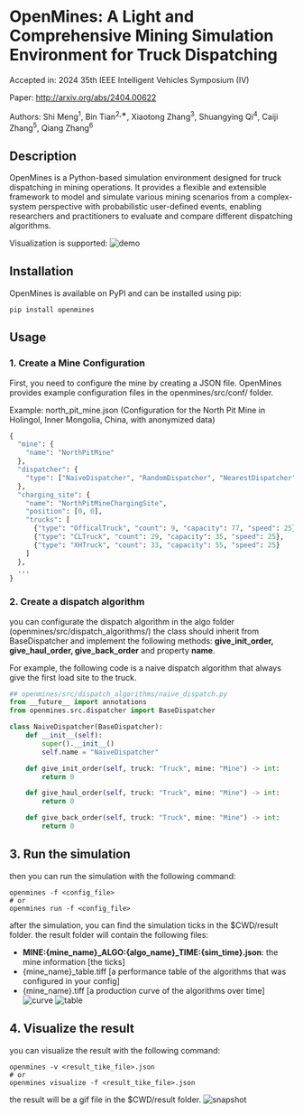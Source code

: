 # OpenMines: A Light and Comprehensive Mining Simulation Environment for Truck Dispatching
Accepted in: 2024 35th IEEE Intelligent Vehicles Symposium (IV)

Paper: http://arxiv.org/abs/2404.00622

Authors: Shi Meng<sup>1</sup>, Bin Tian<sup>2,∗</sup>, Xiaotong Zhang<sup>3</sup>, Shuangying Qi<sup>4</sup>, Caiji Zhang<sup>5</sup>, Qiang Zhang<sup>6</sup>


## Description
OpenMines is a Python-based simulation environment designed for truck dispatching in mining operations. It provides a flexible and extensible framework to model and simulate various mining scenarios from a complex-system perspective with probabilistic user-defined events, enabling researchers and practitioners to evaluate and compare different dispatching algorithms.

Visualization is supported:
![demo](./imgs/openminesdemo.gif)

## Installation
OpenMines is available on PyPI and can be installed using pip:
```shell
pip install openmines
```
 
## Usage
### 1. Create a Mine Configuration
First, you need to configure the mine by creating a JSON file. OpenMines provides example configuration files in the openmines/src/conf/ folder.

Example: north_pit_mine.json (Configuration for the North Pit Mine in Holingol, Inner Mongolia, China, with anonymized data)
```python
{
  "mine": {
    "name": "NorthPitMine"
  },
  "dispatcher": {
    "type": ["NaiveDispatcher", "RandomDispatcher", "NearestDispatcher", "FixedGroupDispatcher", "SPTFDispatcher", "SQDispatcher"]
  },
  "charging_site": {
    "name": "NorthPitMineChargingSite",
    "position": [0, 0],
    "trucks": [
      {"type": "OfficalTruck", "count": 9, "capacity": 77, "speed": 25},
      {"type": "CLTruck", "count": 29, "capacity": 35, "speed": 25},
      {"type": "XHTruck", "count": 33, "capacity": 55, "speed": 25}
    ]
  },
  ...
}
```

### 2. Create a dispatch algorithm
you can configurate the dispatch algorithm in the algo folder (openmines/src/dispatch_algorithms/)
the class should inherit from BaseDispatcher and implement the following methods:
**give_init_order, give_haul_order, give_back_order** and property **name**.

For example, the following code is a naive dispatch algorithm that always give the first load site to the truck.
```python
## openmines/src/dispatch_algorithms/naive_dispatch.py
from __future__ import annotations
from openmines.src.dispatcher import BaseDispatcher

class NaiveDispatcher(BaseDispatcher):
    def __init__(self):
        super().__init__()
        self.name = "NaiveDispatcher"

    def give_init_order(self, truck: "Truck", mine: "Mine") -> int:
        return 0

    def give_haul_order(self, truck: "Truck", mine: "Mine") -> int:
        return 0

    def give_back_order(self, truck: "Truck", mine: "Mine") -> int:
        return 0

```
## 3. Run the simulation

then you can run the simulation with the following command:
```shell
openmines -f <config_file>
# or
openmines run -f <config_file>
```
after the simulation, you can find the simulation ticks in the $CWD/result folder.
the result folder will contain the following files:
- **MINE:{mine_name}_ALGO:{algo_name}_TIME:{sim_time}.json**: the mine information  [the ticks]
- {mine_name}_table.tiff [a performance table of the algorithms that was configured in your config]
- {mine_name}.tiff [a production curve of the algorithms over time]
![curve](./imgs/north_pit_mine.png)
![table](./imgs/north_pit_mine_table.png)
## 4. Visualize the result
you can visualize the result with the following command:
```shell
openmines -v <result_tike_file>.json
# or 
openmines visualize -f <result_tike_file>.json
```
the result will be a gif file in the $CWD/result folder.
![snapshot](./imgs/snapshot.png)
